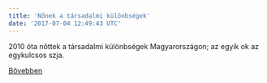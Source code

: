 ```yaml
---
title: 'Nőnek a társadalmi különbségek'
date: '2017-07-04 12:49:43 UTC'
---
```


2010 óta nőttek a társadalmi különbségek Magyarországon; az egyik ok az egykulcsos szja.


[Bővebben](http://ift.tt/2sI76M6)
